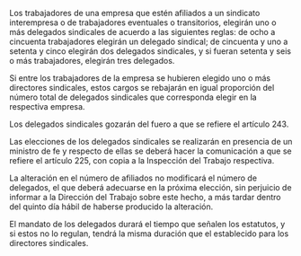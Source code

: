 Los trabajadores de una empresa que estén afiliados a un sindicato interempresa o de trabajadores eventuales o transitorios, elegirán uno o más delegados sindicales de acuerdo a las siguientes reglas: de ocho a cincuenta trabajadores elegirán un delegado sindical; de cincuenta y uno a setenta y cinco elegirán dos delegados sindicales, y si fueran setenta y seis o más trabajadores, elegirán tres delegados.

Si entre los trabajadores de la empresa se hubieren elegido uno o más directores sindicales, estos cargos se rebajarán en igual proporción del número total de delegados sindicales que corresponda elegir en la respectiva empresa.

Los delegados sindicales gozarán del fuero a que se refiere el artículo 243.

Las elecciones de los delegados sindicales se realizarán en presencia de un ministro de fe y respecto de ellas se deberá hacer la comunicación a que se refiere el artículo 225, con copia a la Inspección del Trabajo respectiva.

La alteración en el número de afiliados no modificará el número de delegados, el que deberá adecuarse en la próxima elección, sin perjuicio de informar a la Dirección del Trabajo sobre este hecho, a más tardar dentro del quinto día hábil de haberse producido la alteración.

El mandato de los delegados durará el tiempo que señalen los estatutos, y si estos no lo regulan, tendrá la misma duración que el establecido para los directores sindicales.